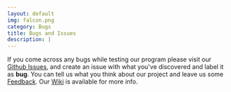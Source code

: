 ```yaml
---
layout: default
img: falcon.png
category: Bugs
title: Bugs and Issues
description: |
---
```

If you come across any bugs while testing our program please visit our [Github Issues](https://github.com/NG-Development/ngdevelopment/issues), and create an issue with what you've discovered and label it as <b>bug</b>. 
You can tell us what you think about our project and leave us some [Feedback](https://goo.gl/forms/NXc4CT8czE6X89BI2). Our [Wiki](https://github.com/NG-Development/ngdevelopment/wiki) is available for more info. 
